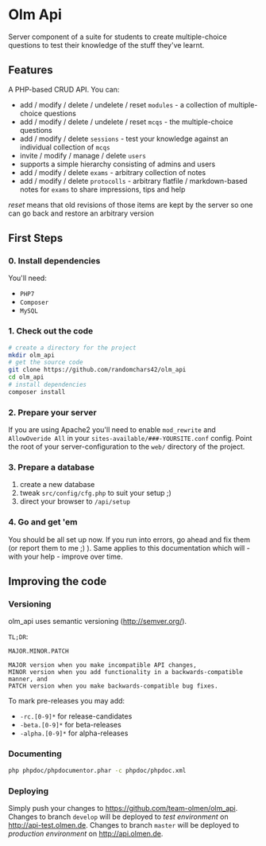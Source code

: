 # Olm Api

Server component of a suite for students to create multiple-choice questions to test their knowledge of the stuff they've learnt.

## Features

A PHP-based CRUD API. You can:

* add / modify / delete / undelete / reset `modules` - a collection of multiple-choice questions
* add / modify / delete / undelete / reset `mcqs` - the multiple-choice questions
* add / modify / delete `sessions` - test your knowledge against an individual collection of `mcqs`
* invite / modify / manage / delete `users`
* supports a simple hierarchy consisting of admins and users
* add / modify / delete `exams` - arbitrary collection of notes
* add / modify / delete `protocolls` - arbitrary flatfile / markdown-based notes for `exams` to share impressions, tips and help

*reset* means that old revisions of those items are kept by the server so one can go back and restore an arbitrary version

## First Steps

### 0. Install dependencies

You'll need:

* `PHP7`
* `Composer`
* `MySQL`

### 1. Check out the code

```bash
# create a directory for the project
mkdir olm_api
# get the source code
git clone https://github.com/randomchars42/olm_api
cd olm_api
# install dependencies
composer install
```

### 2. Prepare your server

If you are using Apache2 you'll need to enable `mod_rewrite` and `AllowOveride All` in your `sites-available/###-YOURSITE.conf` config. Point the root of your server-configuration to the `web/` directory of the project.

### 3. Prepare a database

1. create a new database
2. tweak `src/config/cfg.php` to suit your setup ;)
3. direct your browser to `/api/setup`

### 4. Go and get 'em

You should be all set up now. If you run into errors, go ahead and fix them (or report them to me ;) ). Same applies to this documentation which will - with your help - improve over time.

## Improving the code

### Versioning

olm_api uses semantic versioning (<http://semver.org/>).

`TL;DR`:

```
MAJOR.MINOR.PATCH

MAJOR version when you make incompatible API changes,
MINOR version when you add functionality in a backwards-compatible manner, and
PATCH version when you make backwards-compatible bug fixes.
```

To mark pre-releases you may add:

* `-rc.[0-9]*` for release-candidates
* `-beta.[0-9]*` for beta-releases
* `-alpha.[0-9]*` for alpha-releases

### Documenting

```bash
php phpdoc/phpdocumentor.phar -c phpdoc/phpdoc.xml
```

### Deploying

Simply push your changes to <https://github.com/team-olmen/olm_api>.
Changes to branch `develop` will be deployed to *test environment* on <http://api-test.olmen.de>.
Changes to branch `master` will be deployed to *production environment* on <http://api.olmen.de>.
